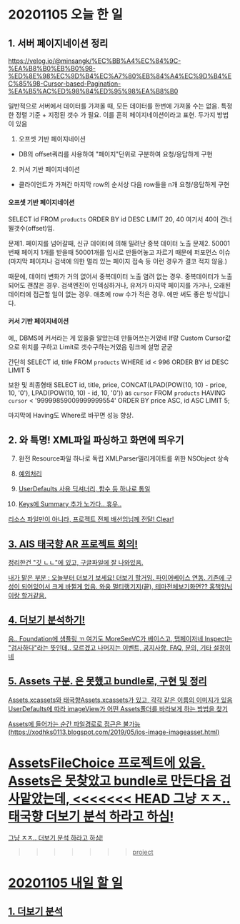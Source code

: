 # 20201105 오늘 한 일
## 1. 서버 페이지네이션 정리
https://velog.io/@minsangk/%EC%BB%A4%EC%84%9C-%EA%B8%B0%EB%B0%98-%ED%8E%98%EC%9D%B4%EC%A7%80%EB%84%A4%EC%9D%B4%EC%85%98-Cursor-based-Pagination-%EA%B5%AC%ED%98%84%ED%95%98%EA%B8%B0

일반적으로 서버에서 데이터를 가져올 때, 모든 데이터를 한번에 가져올 수는 없음.
특정한 정렬 기준 + 지정된 갯수 가 필요.
이를 흔히 페이지네이션이라고 표현.
두가지 방법이 있음
1. 오프셋 기반 페이지네이션 
 - DB의 offset쿼리를 사용하여 "페이지"단위로 구분하여 요청/응답하게 구현
 2. 커서 기반 페이지네이션
  - 클라이언트가 가져간 마지막 row의 순서상 다음 row들을 n개 요청/응답하게 구현
  
#### 오프셋 기반 페이지네이션
SELECT id FROM `products` ORDER BY id DESC LIMIT 20, 40
여기서 40이 건너뛸갯수(offset)임.

문제1. 페이지를 넘어갈때, 신규 데이터에 의해 밀려난 중복 데이터 노출
문제2. 50001번째 페이지 1개를 받을때 50001개를 임시로 만들어놓고 자르기 때문에 퍼포먼스 이슈
(마지막 페이지나 검색에 의한 멀리 있는 페이지 접속 등 이런 경우가 결코 적지 않음.)

때문에,
데이터 변화가 거의 없어서 중복데이터 노출 염려 없는 경우.
중복데이터가 노출되어도 괜찮은 경우.
검색엔진이 인덱싱하거나, 유저가 마지막 페이지를 가거나, 오래된 데이터에 접근할 일이 없는 경우.
애초에 row 수가 적은 경우.
에만 써도 좋은 방식입니다.

#### 커서 기반 페이지네이션
에,, DBMS에 커서라는 게 있을줄 알았는데 만들어쓰는거였네
If랑 Custom Cursor값으로 위치를 구하고 Limit로 갯수구하는거였음
링크에 설명 굳굳

간단히 
SELECT id, title
FROM `products`
WHERE id < 996
ORDER BY id DESC
LIMIT 5
 
보완 및 최종형태
SELECT id, title, price,
        CONCAT(LPAD(POW(10, 10) - price, 10, '0'), LPAD(POW(10, 10) - id, 10, '0')) as `cursor`
    FROM `products`
    HAVING `cursor` < '99999859009999999554'
    ORDER BY price ASC, id ASC
    LIMIT 5;

마지막에 Having도 Where로 바꾸면 성능 향상.

## 2. 와 특명! XML파일 파싱하고 화면에 띄우기
7. 완전 Resource파일 하나로 독립 
XMLParser델리게이트를 위한 NSObject 상속

8. <u> 예외처리

9. UserDefaults 사용 
딕셔너리, 함수 등 하나로 통일 

10. Keys에 Summary 추가 
노가다.. 휴우..

리소스 파일만이 아니라, 프로젝트 전체 배선임님께 전달! Clear!


## 3. AIS 태국향 AR 프로젝트 회의!
정리한건 "깃 ㄴㄴ"에 있고, 구글파일에 잘 나와있음.

내가 맡은 부분 : 
오늘부터 더보기 보세요!
더보기 할거임. 파이어베이스 연동. 기존에 구성이 되어있어서 크게 바뀔게 없음. 와웅
멀티랭기지(끝),
테마전체보기화면?? 홍책임님이랑 할거같음.


## 4. 더보기 분석하기!
음.. Foundation에 샘플링 ㄲ
여기도 MoreSeeVC가 베이스고, 탭페이저네
Inspect는 "검사하다"라는 뜻인데.. 모르겠고 나머지는 이벤트, 공지사항, FAQ, 문의, 기타 설정이네


## 5. Assets 구분. 은 못했고 bundle로, 구현 및 정리
Assets.xcassets와 태국향Assets.xcassets가 있고,
각각 같은 이름의 이미지가 있음
UserDefaults에 따라 imageView가 어떤 Assets폴더를 바라보게 하는 방법을 찾기

Assets에 들어가는 순간 파일경로로 접근은 불가능
(https://xodhks0113.blogspot.com/2019/05/ios-image-imageasset.html)

AssetsFileChoice 프로젝트에 있음.
Assets은 못찾았고 bundle로 만든다음 검사맡았는데,
<<<<<<< HEAD
그냥 ㅈㅈ.. 태국향 더보기 분석 하라고 하심!
=======
그냥 ㅈㅈ.. 더보기 분석 하라고 하심!
>>>>>>> project


# 20201105 내일 할 일
## 1. 더보기 분석
